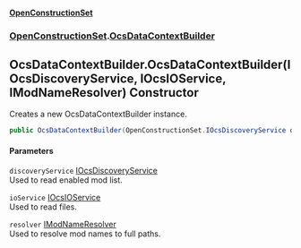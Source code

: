 #### [OpenConstructionSet](index.md 'index')
### [OpenConstructionSet](index.md#OpenConstructionSet 'OpenConstructionSet').[OcsDataContextBuilder](U44ADOjq83qr6ihsRA01VQ.md 'OpenConstructionSet.OcsDataContextBuilder')
## OcsDataContextBuilder.OcsDataContextBuilder(IOcsDiscoveryService, IOcsIOService, IModNameResolver) Constructor
Creates a new OcsDataContextBuilder instance.  
```csharp
public OcsDataContextBuilder(OpenConstructionSet.IOcsDiscoveryService discoveryService, OpenConstructionSet.IOcsIOService ioService, OpenConstructionSet.IO.Discovery.IModNameResolver resolver);
```
#### Parameters
<a name='OpenConstructionSet_OcsDataContextBuilder_OcsDataContextBuilder(OpenConstructionSet_IOcsDiscoveryService_OpenConstructionSet_IOcsIOService_OpenConstructionSet_IO_Discovery_IModNameResolver)_discoveryService'></a>
`discoveryService` [IOcsDiscoveryService](hskRmqlOmrzLMdtKHQBPTA.md 'OpenConstructionSet.IOcsDiscoveryService')  
Used to read enabled mod list.
  
<a name='OpenConstructionSet_OcsDataContextBuilder_OcsDataContextBuilder(OpenConstructionSet_IOcsDiscoveryService_OpenConstructionSet_IOcsIOService_OpenConstructionSet_IO_Discovery_IModNameResolver)_ioService'></a>
`ioService` [IOcsIOService](No0G5igUcUOm46RZK2qdqg.md 'OpenConstructionSet.IOcsIOService')  
Used to read files.
  
<a name='OpenConstructionSet_OcsDataContextBuilder_OcsDataContextBuilder(OpenConstructionSet_IOcsDiscoveryService_OpenConstructionSet_IOcsIOService_OpenConstructionSet_IO_Discovery_IModNameResolver)_resolver'></a>
`resolver` [IModNameResolver](ocgulCoOZ5rxutpWQSp2oA.md 'OpenConstructionSet.IO.Discovery.IModNameResolver')  
Used to resolve mod names to full paths.
  

